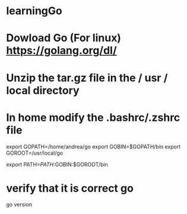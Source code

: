 # learningGo

# Dowload Go (For linux)  https://golang.org/dl/

# Unzip the tar.gz file in the / usr / local directory

# In home modify the .bashrc/.zshrc file

export GOPATH=/home/andrea/go
export GOBIN=$GOPATH/bin
export GOROOT=/usr/local/go

export PATH=$PATH:$GOBIN:$GOROOT/bin

# verify that it is correct go

go version
